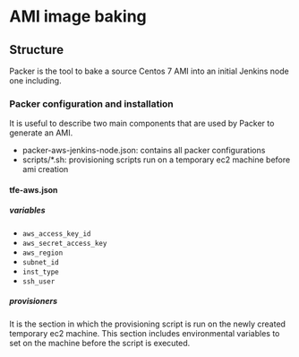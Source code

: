 # AMI image baking

## Structure
Packer is the tool to bake a source Centos 7 AMI into an initial Jenkins node one including.

### Packer configuration and installation
It is useful to describe two main components that are used by Packer to generate an AMI.
* packer-aws-jenkins-node.json: contains all packer configurations
* scripts/*.sh: provisioning scripts run on a temporary ec2 machine before ami creation 

#### tfe-aws.json
##### variables
* `aws_access_key_id`
* `aws_secret_access_key`
* `aws_region`
* `subnet_id`
* `inst_type`
* `ssh_user`

##### provisioners
It is the section in which the provisioning script is run on the newly created temporary ec2 machine. This section includes environmental variables to set on the machine before the script is executed.

